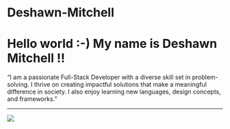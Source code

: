 # Deshawn-Mitchell
<h1>Hello world :-) My name is Deshawn Mitchell !!</h1>
“I am a passionate Full-Stack Developer with a diverse skill set in problem-solving. I thrive on creating impactful solutions that make a meaningful difference in society. I also enjoy learning new languages, design concepts, and frameworks.”
<hr></hr>
<img src="https://cdn.dribbble.com/users/2257797/screenshots/5602207/media/2097cd94951142a9babbecc2559274c1.gif">
